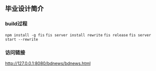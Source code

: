 ## 毕业设计简介

### build过程
  `npm install -g fis`
  `fis server install rewrite`
  `fis release`
  `fis server start --rewrite`

### 访问链接
  http://127.0.0.1:8080/bdnews/bdnews.html